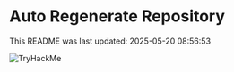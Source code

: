 # Auto Regenerate Repository

This README was last updated: 2025-05-20 08:56:53

 ![TryHackMe](https://tryhackme.com/badge/533634)